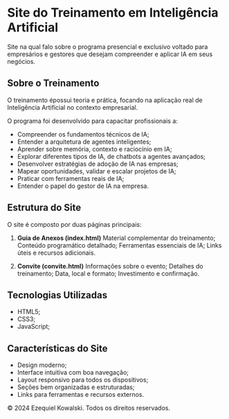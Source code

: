 # Site do Treinamento em Inteligência Artificial
Site na qual falo sobre o programa presencial e exclusivo voltado para empresários e gestores que desejam compreender e aplicar IA em seus negócios.

## Sobre o Treinamento
O treinamento épossui teoria e prática, focando na aplicação real de Inteligência Artificial no contexto empresarial. 

O programa foi desenvolvido para capacitar profissionais a:

- Compreender os fundamentos técnicos de IA;
- Entender a arquitetura de agentes inteligentes;
- Aprender sobre memória, contexto e raciocínio em IA;
- Explorar diferentes tipos de IA, de chatbots a agentes avançados;
- Desenvolver estratégias de adoção de IA nas empresas;
- Mapear oportunidades, validar e escalar projetos de IA;
- Praticar com ferramentas reais de IA;
- Entender o papel do gestor de IA na empresa.

## Estrutura do Site
O site é composto por duas páginas principais:
1. **Guia de Anexos (index.html)**
   Material complementar do treinamento;
   Conteúdo programático detalhado;
   Ferramentas essenciais de IA;
   Links úteis e recursos adicionais.

2. **Convite (convite.html)**
Informações sobre o evento;
   Detalhes do treinamento;
   Data, local e formato;
   Investimento e confirmação.

## Tecnologias Utilizadas
- HTML5;
- CSS3;
- JavaScript;

## Características do Site
- Design moderno;
- Interface intuitiva com boa navegação;
- Layout responsivo para todos os dispositivos;
- Seções bem organizadas e estruturadas;
- Links para ferramentas e recursos externos.

© 2024 Ezequiel Kowalski. Todos os direitos reservados.
